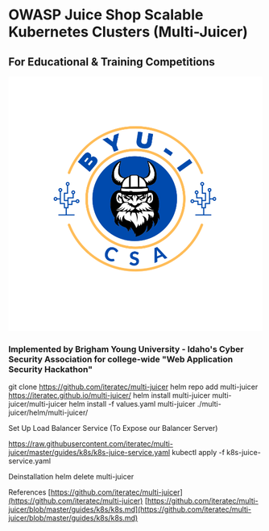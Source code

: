 # OWASP Juice Shop Scalable Kubernetes Clusters (Multi-Juicer)
## For Educational & Training Competitions
![cybersecurity association logo](https://raw.githubusercontent.com/BYUI-CSA/byui-csa.github.io/main/assets/images/logo.svg)

### Implemented by Brigham Young University - Idaho's Cyber Security Association for college-wide "Web Application Security Hackathon"

git clone https://github.com/iteratec/multi-juicer
helm repo add multi-juicer https://iteratec.github.io/multi-juicer/
helm install multi-juicer multi-juicer/multi-juicer
helm install -f values.yaml multi-juicer ./multi-juicer/helm/multi-juicer/

Set Up Load Balancer Service (To Expose our Balancer Server)

https://raw.githubusercontent.com/iteratec/multi-juicer/master/guides/k8s/k8s-juice-service.yaml
kubectl apply -f k8s-juice-service.yaml


Deinstallation
helm delete multi-juicer


References
[https://github.com/iteratec/multi-juicer](https://github.com/iteratec/multi-juicer)
[https://github.com/iteratec/multi-juicer/blob/master/guides/k8s/k8s.md](https://github.com/iteratec/multi-juicer/blob/master/guides/k8s/k8s.md)
